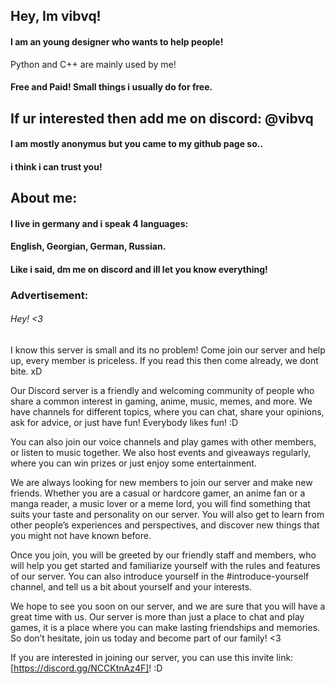 ## Hey, Im vibvq!

#### I am an young designer who wants to help people!
 Python and C++ are mainly used by me!

#### Free and Paid! Small things i usually do for free.
## If ur interested then add me on discord: @vibvq 
#### I am mostly anonymus but you came to my github page so..
#### i think i can trust you!
## About me:

#### I live in germany and i speak 4 languages:
#### English, Georgian, German, Russian.

#### Like i said, dm me on discord and ill let you know everything!

### Advertisement:

###### Hey! <3

 I know this server is small and its no problem! 
Come join our server and help up, every member is priceless.
If you read this then come already, we dont bite. xD

Our Discord server is a friendly and welcoming community of people who share a common interest in gaming, anime, music, memes, and more. We have channels for different topics, where you can chat, share your opinions, ask for advice, or just have fun! Everybody likes fun! :D

 You can also join our voice channels and play games with other members, or listen to music together. We also host events and giveaways regularly, where you can win prizes or just enjoy some entertainment.

We are always looking for new members to join our server and make new friends. Whether you are a casual or hardcore gamer, an anime fan or a manga reader, a music lover or a meme lord, you will find something that suits your taste and personality on our server. You will also get to learn from other people’s experiences and perspectives, and discover new things that you might not have known before.

 Once you join, you will be greeted by our friendly staff and members, who will help you get started and familiarize yourself with the rules and features of our server. You can also introduce yourself in the #introduce-yourself channel, and tell us a bit about yourself and your interests.

We hope to see you soon on our server, and we are sure that you will have a great time with us. Our server is more than just a place to chat and play games, it is a place where you can make lasting friendships and memories. So don’t hesitate, join us today and become part of our family! <3

If you are interested in joining our server, you can use this invite link: [https://discord.gg/NCCKtnAz4F]! :D
